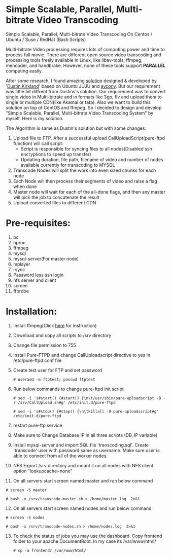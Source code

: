 # Simple Scalable, Parallel, Multi-bitrate Video Transcoding
Simple Scalable, Parallel, Multi-bitrate Video Transcoding On Centos / Ubuntu / Suse / RedHat (Bash Scripts)

Multi-bitrate Video processing requires lots of computing power and time to process full movie. There are different open source video transcoding and processing tools freely available in Linux, like libav-tools, ffmpeg, mencoder, and handbrake. However, none of these tools support **PARALLEL** computing easily.

After some research, I found amazing [solution](http://blog.dustinkirkland.com/2014/07/scalable-parallel-video-transcoding-on.html) designed & developed by '[Dustin Kirkland](http://blog.dustinkirkland.com/2014/07/scalable-parallel-video-transcoding-on.html)' based on Ubuntu JUJU and [avconv](https://libav.org/avconv.html). But our requirement was little bit diffrent from Dustins's solution. Our requirement was to convert single video in Multi-bitrate and in formats like 3gp, flv and upload them to single or multiple CDN(like Akamai or tata). Also we want to build this solution on top of CentOS and ffmpeg. So I decided to design and develop "Simple Scalable, Parallel, Multi-bitrate Video Transcoding System" by myself. Here is my solution.

The Algorithm is same as Dustin's solution but with some changes:

  1. Upload file to FTP. After a successful upload CallUploadScript(pure-ftpd function) will call script:
      - Script is responsible for syncing files to all nodes(Disabled ssh encryptions to speed up transfer)
      - Updating duration, file path, filename of video and number of nodes available currently for transcoding to MYSQL
  2. Transcode Nodes will split the work into even sized chunks for each node
  3. Each Node will then process their segments of video and raise a flag when done
  4. Master node will wait for each of the all-done flags, and then any master will pick the job to concatenate the result
  5. Upload converted files to different CDN

# Pre-requisites:
  1. bc
  2. nproc
  3. ffmpeg
  4. mysql
  5. mysql-server(For master node)
  6. mplayer
  7. rsync
  8. Password less ssh login
  9. nfs server and client
  10. screen
  11. ffprobe

# Installation:

1. Install ffmpeg(Click [here](http://wiki.razuna.com/display/ecp/FFMpeg+Installation+on+CentOS+and+RedHat) for instruction)
2. Download and copy all scripts to /srv directory
3. Change file permission to 755
4. Install Pure-FTPD and change CallUploadscript directive to yes in /etc/pure-ftpd.conf file
5. Create test user for FTP and set password

   `# useradd -m ftptest; passwd ftptest`
   
6. Run below commands to change pure-ftpd init script

   `# sed -i 's#start() {#start() {\n\t/usr/sbin/pure-uploadscript -B -r /srv/CallUpload.sh#g' /etc/init.d/pure-ftpd`

   `# sed -i 's#stop() {#stop() {\n\tkillall -9 pure-uploadscript#g' /etc/init.d/pure-ftpd`

7. restart pure-ftp service
8. Make sure to Change Database IP in all three scripts (DB_IP variable)
9. Install mysql-server and import SQL file 'transcoding.sql'. Create 'transcode' user with password same as username. Make sure user is able to connect from all of the worker nodes.
10. NFS Export /srv directory and mount it on all nodes with NFS client option "lookupcache=none"

11. On all servers start screen named master and run below command

   `# screen -S master`

   `# bash -x /srv/transcode-master.sh > /home/master.log  2>&1`

12. On all servers start screen named nodes and run below command

   `# screen -S nodes`

   `# bash -x /srv/transcode-nodes.sh > /home/nodes.log  2>&1`

13. To check the status of jobs you may use the dashboard. Copy frontend folder to your apache DocumentRoot. In my case its /var/www/html/

    `# cp -a frontend/ /var/www/html/ `
